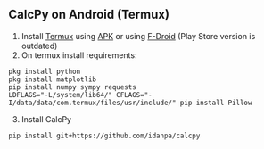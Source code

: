 ## CalcPy on Android (Termux)
1. Install [Termux](https://termux.com/) using [APK](https://github.com/termux/termux-app/releases) or using [F-Droid](https://f-droid.org/en/packages/com.termux/) (Play Store version is outdated)
2. On termux install requirements:
```
pkg install python 
pkg install matplotlib
pip install numpy sympy requests
LDFLAGS="-L/system/lib64/" CFLAGS="-I/data/data/com.termux/files/usr/include/" pip install Pillow
```
3. Install CalcPy
```
pip install git+https://github.com/idanpa/calcpy
```

<!-- https://stackoverflow.com/questions/62956054/how-to-install-pillow-on-termux -->
<!-- https://wiki.termux.com/wiki/Python#Python_module_installation_tips_and_tricks -->
<!-- need to set the font to something with normal dot operator (see 2x output) -->
<!-- suggest setting that would have all the math operations on keyboard? -->
